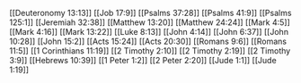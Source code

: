 [[Deuteronomy 13:13]]
[[Job 17:9]]
[[Psalms 37:28]]
[[Psalms 41:9]]
[[Psalms 125:1]]
[[Jeremiah 32:38]]
[[Matthew 13:20]]
[[Matthew 24:24]]
[[Mark 4:5]]
[[Mark 4:16]]
[[Mark 13:22]]
[[Luke 8:13]]
[[John 4:14]]
[[John 6:37]]
[[John 10:28]]
[[John 15:2]]
[[Acts 15:24]]
[[Acts 20:30]]
[[Romans 9:6]]
[[Romans 11:5]]
[[1 Corinthians 11:19]]
[[2 Timothy 2:10]]
[[2 Timothy 2:19]]
[[2 Timothy 3:9]]
[[Hebrews 10:39]]
[[1 Peter 1:2]]
[[2 Peter 2:20]]
[[Jude 1:1]]
[[Jude 1:19]]
